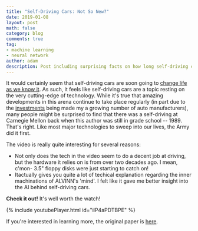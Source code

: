 ```yaml
---
title: "Self-Driving Cars: Not So New?"
date: 2019-01-08
layout: post
math: false
category: blog
comments: true
tag:
- machine learning
- neural network
author: adam
description: Post including surprising facts on how long self-driving cars have been around.
---
```


It would certainly seem that self-driving cars are soon going to [change life as we know it](https://www.forbes.com/sites/danielaraya/2019/01/10/top-10-industries-transformed-by-self-driving-cars/#35cd552759ae). As such, it feels like self-driving cars are a topic resting on the very cutting-edge of technology. While it's true that amazing developments in this arena continue to take place regularly (in part due to the [investments](https://www.forbes.com/sites/edgarsten/2019/01/15/ford-vw-partnering-on-trucks-and-maybe-electric-and-self-driving-vehicles/#6bd17fc56265) being made my a growing number of auto manufacturers), many people might be surprised to find that there was a self-driving at Carnegie Mellon back when this author was still in grade school -- 1989. That's right. Like most major technologies to sweep into our lives, the Army did it first.

The video is really quite interesting for several reasons:
- Not only does the tech in the video seem to do a decent job at driving, but the hardware it relies on is from over two decades ago. I mean, c'mon- 3.5" floppy disks were just starting to catch on!
- Itactually gives you quite a lot of techical explanation regarding the inner machinations of ALVINN's 'mind'. I felt like it gave me better insight into the AI behind self-driving cars.

**Check it out!** It's well worth the watch!

{% include youtubePlayer.html id="ilP4aPDTBPE" %}

If you're interested in learning more, the original paper is [here](https://pdfs.semanticscholar.org/cb60/9137212908e8948c5af1a57a4de7827e1c90.pdf).

